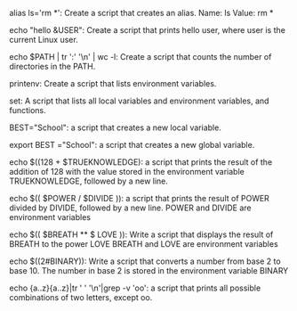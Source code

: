 alias ls='rm *': Create a script that creates an alias.
Name: ls
Value: rm *

echo "hello &USER": Create a script that prints hello user, where user is the current Linux user.

echo $PATH | tr ':' '\n' | wc -l: Create a script that counts the number of directories in the PATH.

printenv: Create a script that lists environment variables.

set: A script that lists all local variables and environment variables, and functions.

BEST="School": a script that creates a new local variable.

export BEST ="School": a script that creates a new global variable.

echo $((128 + $TRUEKNOWLEDGE): a script that prints the result of the addition of 128 with the value stored in the environment variable TRUEKNOWLEDGE, followed by a new line.

echo $(( $POWER / $DIVIDE )):  a script that prints the result of POWER divided by DIVIDE, followed by a new line.
POWER and DIVIDE are environment variables

echo $(( $BREATH ** $ LOVE )): Write a script that displays the result of BREATH to the power LOVE
BREATH and LOVE are environment variables

echo $((2#BINARY)): Write a script that converts a number from base 2 to base 10.
The number in base 2 is stored in the environment variable BINARY

echo {a..z}{a..z}|tr ' ' '\n'|grep -v 'oo': a script that prints all possible combinations of two letters, except oo.

